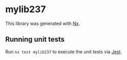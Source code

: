 # mylib237

This library was generated with [Nx](https://nx.dev).

## Running unit tests

Run `nx test mylib237` to execute the unit tests via [Jest](https://jestjs.io).
